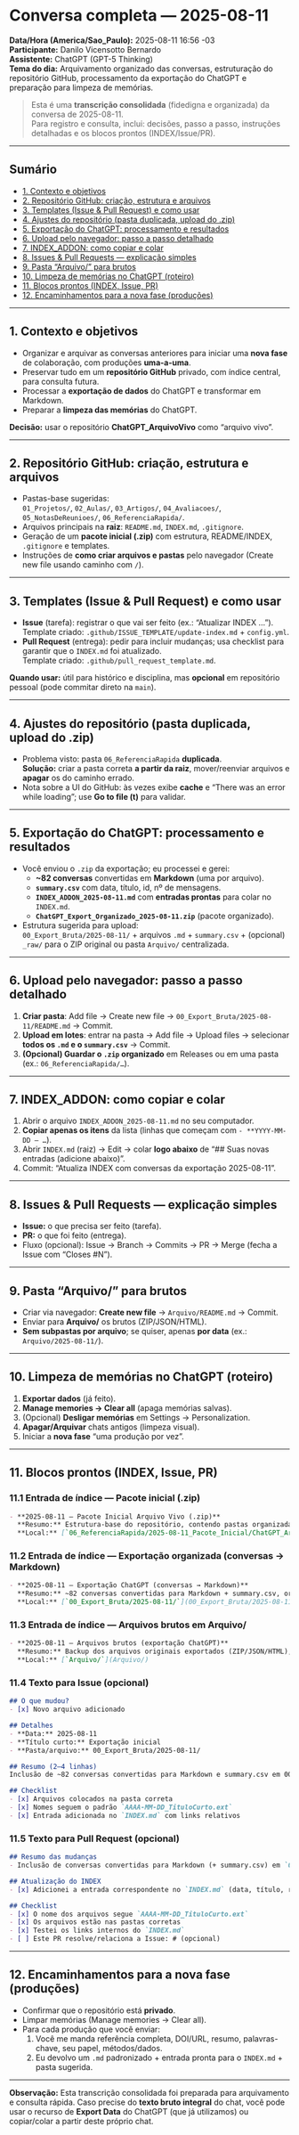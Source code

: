 # Conversa completa — 2025-08-11

**Data/Hora (America/Sao_Paulo):** 2025-08-11 16:56 -03  
**Participante:** Danilo Vicensotto Bernardo  
**Assistente:** ChatGPT (GPT-5 Thinking)  
**Tema do dia:** Arquivamento organizado das conversas, estruturação do repositório GitHub, processamento da exportação do ChatGPT e preparação para limpeza de memórias.

> Esta é uma **transcrição consolidada** (fidedigna e organizada) da conversa de 2025-08-11.  
> Para registro e consulta, inclui: decisões, passo a passo, instruções detalhadas e os blocos prontos (INDEX/Issue/PR).

---

## Sumário
- [1. Contexto e objetivos](#1-contexto-e-objetivos)
- [2. Repositório GitHub: criação, estrutura e arquivos](#2-repositório-github-criação-estrutura-e-arquivos)
- [3. Templates (Issue & Pull Request) e como usar](#3-templates-issue--pull-request-e-como-usar)
- [4. Ajustes do repositório (pasta duplicada, upload do .zip)](#4-ajustes-do-repositório-pasta-duplicada-upload-do-zip)
- [5. Exportação do ChatGPT: processamento e resultados](#5-exportação-do-chatgpt-processamento-e-resultados)
- [6. Upload pelo navegador: passo a passo detalhado](#6-upload-pelo-navegador-passo-a-passo-detalhado)
- [7. INDEX_ADDON: como copiar e colar](#7-index_addon-como-copiar-e-colar)
- [8. Issues & Pull Requests — explicação simples](#8-issues--pull-requests--explicação-simples)
- [9. Pasta “Arquivo/” para brutos](#9-pasta-arquivo-para-brutos)
- [10. Limpeza de memórias no ChatGPT (roteiro)](#10-limpeza-de-memórias-no-chatgpt-roteiro)
- [11. Blocos prontos (INDEX, Issue, PR)](#11-blocos-prontos-index-issue-pr)
- [12. Encaminhamentos para a nova fase (produções)](#12-encaminhamentos-para-a-nova-fase-produções)

---

## 1. Contexto e objetivos
- Organizar e arquivar as conversas anteriores para iniciar uma **nova fase** de colaboração, com produções **uma-a-uma**.
- Preservar tudo em um **repositório GitHub** privado, com índice central, para consulta futura.
- Processar a **exportação de dados** do ChatGPT e transformar em Markdown.
- Preparar a **limpeza das memórias** do ChatGPT.

**Decisão:** usar o repositório **ChatGPT_ArquivoVivo** como “arquivo vivo”.

---

## 2. Repositório GitHub: criação, estrutura e arquivos
- Pastas-base sugeridas:  
  `01_Projetos/`, `02_Aulas/`, `03_Artigos/`, `04_Avaliacoes/`, `05_NotasDeReunioes/`, `06_ReferenciaRapida/`.
- Arquivos principais na **raiz**: `README.md`, `INDEX.md`, `.gitignore`.
- Geração de um **pacote inicial (.zip)** com estrutura, README/INDEX, `.gitignore` e templates.
- Instruções de **como criar arquivos e pastas** pelo navegador (Create new file usando caminho com `/`).

---

## 3. Templates (Issue & Pull Request) e como usar
- **Issue** (tarefa): registrar o que vai ser feito (ex.: “Atualizar INDEX …”).  
  Template criado: `.github/ISSUE_TEMPLATE/update-index.md` + `config.yml`.
- **Pull Request** (entrega): pedir para incluir mudanças; usa checklist para garantir que o `INDEX.md` foi atualizado.  
  Template criado: `.github/pull_request_template.md`.

**Quando usar:** útil para histórico e disciplina, mas **opcional** em repositório pessoal (pode commitar direto na `main`).

---

## 4. Ajustes do repositório (pasta duplicada, upload do .zip)
- Problema visto: pasta `06_ReferenciaRapida` **duplicada**.  
  **Solução:** criar a pasta correta **a partir da raiz**, mover/reenviar arquivos e **apagar** os do caminho errado.  
- Nota sobre a UI do GitHub: às vezes exibe **cache** e “There was an error while loading”; use **Go to file (t)** para validar.

---

## 5. Exportação do ChatGPT: processamento e resultados
- Você enviou o `.zip` da exportação; eu processei e gerei:  
  - **~82 conversas** convertidas em **Markdown** (uma por arquivo).  
  - **`summary.csv`** com data, título, id, nº de mensagens.  
  - **`INDEX_ADDON_2025-08-11.md`** com **entradas prontas** para colar no `INDEX.md`.  
  - **`ChatGPT_Export_Organizado_2025-08-11.zip`** (pacote organizado).
- Estrutura sugerida para upload:  
  `00_Export_Bruta/2025-08-11/` + arquivos `.md` + `summary.csv` + (opcional) `_raw/` para o ZIP original ou pasta `Arquivo/` centralizada.

---

## 6. Upload pelo navegador: passo a passo detalhado
1. **Criar pasta**: Add file → Create new file → `00_Export_Bruta/2025-08-11/README.md` → Commit.  
2. **Upload em lotes**: entrar na pasta → Add file → Upload files → selecionar **todos os `.md` e o `summary.csv`** → Commit.  
3. **(Opcional) Guardar o `.zip` organizado** em Releases ou em uma pasta (ex.: `06_ReferenciaRapida/…`).

---

## 7. INDEX_ADDON: como copiar e colar
1. Abrir o arquivo `INDEX_ADDON_2025-08-11.md` no seu computador.  
2. **Copiar apenas os itens** da lista (linhas que começam com `- **YYYY-MM-DD — …`).  
3. Abrir `INDEX.md` (raiz) → Edit → colar **logo abaixo** de “## Suas novas entradas (adicione abaixo)”.  
4. Commit: “Atualiza INDEX com conversas da exportação 2025-08-11”.

---

## 8. Issues & Pull Requests — explicação simples
- **Issue:** o que precisa ser feito (tarefa).  
- **PR:** o que foi feito (entrega).  
- Fluxo (opcional): Issue → Branch → Commits → PR → Merge (fecha a Issue com “Closes #N”).

---

## 9. Pasta “Arquivo/” para brutos
- Criar via navegador: **Create new file** → `Arquivo/README.md` → Commit.  
- Enviar para **Arquivo/** os brutos (ZIP/JSON/HTML).  
- **Sem subpastas por arquivo**; se quiser, apenas **por data** (ex.: `Arquivo/2025-08-11/`).

---

## 10. Limpeza de memórias no ChatGPT (roteiro)
1. **Exportar dados** (já feito).  
2. **Manage memories → Clear all** (apaga memórias salvas).  
3. (Opcional) **Desligar memórias** em Settings → Personalization.  
4. **Apagar/Arquivar** chats antigos (limpeza visual).  
5. Iniciar a **nova fase** “uma produção por vez”.

---

## 11. Blocos prontos (INDEX, Issue, PR)

### 11.1 Entrada de índice — Pacote inicial (.zip)
```md
- **2025-08-11 — Pacote Inicial Arquivo Vivo (.zip)**  
  **Resumo:** Estrutura-base do repositório, contendo pastas organizadas, arquivos README, INDEX, .gitignore e templates de Issue/PR para manutenção do índice.  
  **Local:** [`06_ReferenciaRapida/2025-08-11_Pacote_Inicial/ChatGPT_ArquivoVivo_inicial.zip`](06_ReferenciaRapida/2025-08-11_Pacote_Inicial/ChatGPT_ArquivoVivo_inicial.zip)
```

### 11.2 Entrada de índice — Exportação organizada (conversas → Markdown)
```md
- **2025-08-11 — Exportação ChatGPT (conversas → Markdown)**  
  **Resumo:** ~82 conversas convertidas para Markdown + summary.csv, organizadas em `00_Export_Bruta/2025-08-11/`.  
  **Local:** [`00_Export_Bruta/2025-08-11/`](00_Export_Bruta/2025-08-11/)
```

### 11.3 Entrada de índice — Arquivos brutos em **Arquivo/**
```md
- **2025-08-11 — Arquivos brutos (exportação ChatGPT)**  
  **Resumo:** Backup dos arquivos originais exportados (ZIP/JSON/HTML), preservados sem alterações para referência.  
  **Local:** [`Arquivo/`](Arquivo/)
```

### 11.4 Texto para Issue (opcional)
```md
## O que mudou?
- [x] Novo arquivo adicionado

## Detalhes
- **Data:** 2025-08-11
- **Título curto:** Exportação inicial
- **Pasta/arquivo:** 00_Export_Bruta/2025-08-11/

## Resumo (2–4 linhas)
Inclusão de ~82 conversas convertidas para Markdown e summary.csv em 00_Export_Bruta/2025-08-11/. Atualizar o INDEX.md com as novas entradas.

## Checklist
- [x] Arquivos colocados na pasta correta
- [x] Nomes seguem o padrão `AAAA-MM-DD_TituloCurto.ext`
- [x] Entrada adicionada no `INDEX.md` com links relativos
```

### 11.5 Texto para Pull Request (opcional)
```md
## Resumo das mudanças
- Inclusão de conversas convertidas para Markdown (+ summary.csv) em `00_Export_Bruta/2025-08-11/`.

## Atualização do INDEX
- [x] Adicionei a entrada correspondente no `INDEX.md` (data, título, resumo e link).

## Checklist
- [x] O nome dos arquivos segue `AAAA-MM-DD_TituloCurto.ext`
- [x] Os arquivos estão nas pastas corretas
- [x] Testei os links internos do `INDEX.md`
- [ ] Este PR resolve/relaciona a Issue: # (opcional)
```

---

## 12. Encaminhamentos para a nova fase (produções)
- Confirmar que o repositório está **privado**.
- Limpar memórias (Manage memories → Clear all).
- Para cada produção que você enviar:
  1) Você me manda referência completa, DOI/URL, resumo, palavras-chave, seu papel, métodos/dados.  
  2) Eu devolvo um `.md` padronizado + entrada pronta para o `INDEX.md` + pasta sugerida.

---

**Observação:** Esta transcrição consolidada foi preparada para arquivamento e consulta rápida. Caso precise do **texto bruto integral** do chat, você pode usar o recurso de **Export Data** do ChatGPT (que já utilizamos) ou copiar/colar a partir deste próprio chat.
